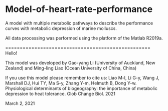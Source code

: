 # Model-of-heart-rate-performance
A model with multiple metabolic pathways to describe the performance curves with metabolic depression of marine molluscs.

All data processing was performed using the platform of the Matlab R2019a.

==================================================
Hello!

This model was developed by Gao-yang Li (University of Auckland, New Zealand) and Ming-ling Liao (Ocean University of China, China)

If you use this model please remember to cite us:
Liao M-l, Li G-y, Wang J, Marshall DJ, Hui TY, Ma S-y, Zhang Y-m, Helmuth B, Dong Y-w. Physiological determinants of biogeography: the importance of metabolic depression to heat tolerance. Glob Change Biol. 2021

March 2, 2021
